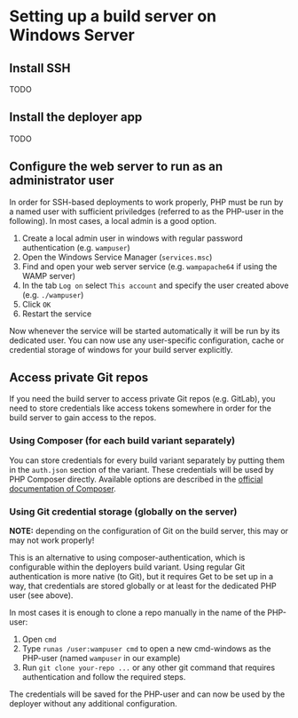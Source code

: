 # Setting up a build server on Windows Server

## Install SSH

TODO

## Install the deployer app

TODO

## Configure the web server to run as an administrator user

In order for SSH-based deployments to work properly, PHP must be run by a named user with sufficient priviledges (referred to as the PHP-user in the following). In most cases, a local admin is a good option.

1. Create a local admin user in windows with regular password authentication (e.g. `wampuser`)
2. Open the Windows Service Manager (`services.msc`)
3. Find and open your web server service (e.g. `wampapache64` if using the WAMP server) 
4. In the tab `Log on` select `This account` and specify the user created above (e.g. `./wampuser`)
5. Click `OK`
6. Restart the service

Now whenever the service will be started automatically it will be run by its dedicated user. You can now use any user-specific configuration, cache or credential storage of windows for your build server explicitly.

## Access private Git repos

If you need the build server to access private Git repos (e.g. GitLab), you need to store credentials like access tokens somewhere in order for the build server to gain access to the repos.

### Using Composer (for each build variant separately)

You can store credentials for every build variant separately by putting them in the `auth.json` section of the variant. These credentials will be used by PHP Composer directly. Available options are described in the [official documentation of Composer](https://getcomposer.org/doc/articles/authentication-for-private-packages.md).

### Using Git credential storage (globally on the server)

**NOTE:** depending on the configuration of Git on the build server, this may or may not work properly!

This is an alternative to using composer-authentication, which is configurable within the deployers build variant. Using regular Git authentication is more native (to Git), but it requires Get to be set up in a way, that credentials are stored globally or at least for the dedicated PHP user (see above).

In most cases it is enough to clone a repo manually in the name of the PHP-user:

1. Open `cmd`
2. Type `runas /user:wampuser cmd` to open a new cmd-windows as the PHP-user (named `wampuser` in our example)
3. Run `git clone your-repo ...` or any other git command that requires authentication and follow the required steps. 

The credentials will be saved for the PHP-user and can now be used by the deployer without any additional configuration.